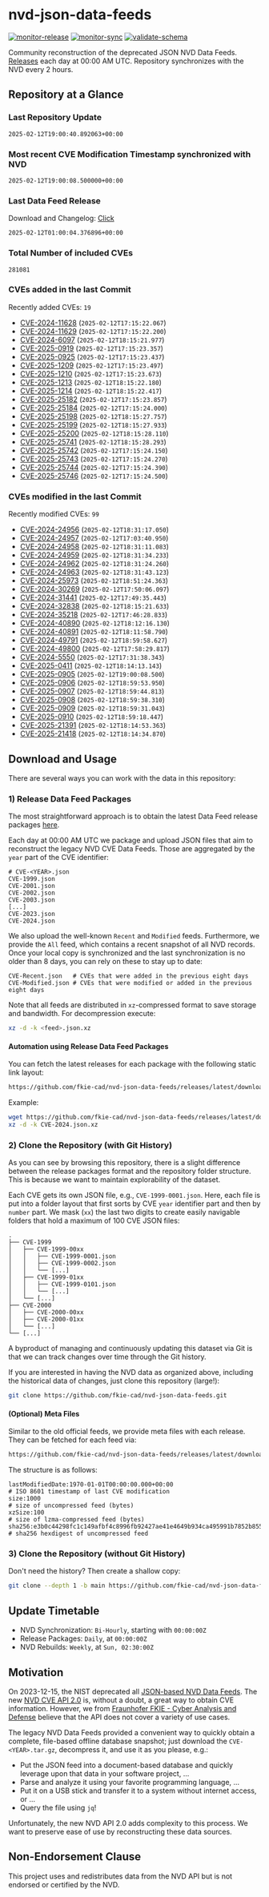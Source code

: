 # nvd-json-data-feeds

[![monitor-release](https://github.com/fkie-cad/nvd-json-data-feeds/actions/workflows/monitor_release.yml/badge.svg)](https://github.com/fkie-cad/nvd-json-data-feeds/actions/workflows/monitor_release.yml)
[![monitor-sync](https://github.com/fkie-cad/nvd-json-data-feeds/actions/workflows/monitor_sync.yml/badge.svg)](https://github.com/fkie-cad/nvd-json-data-feeds/actions/workflows/monitor_sync.yml)
[![validate-schema](https://github.com/fkie-cad/nvd-json-data-feeds/actions/workflows/validate_schema.yml/badge.svg)](https://github.com/fkie-cad/nvd-json-data-feeds/actions/workflows/validate_schema.yml)

Community reconstruction of the deprecated JSON NVD Data Feeds.
[Releases](https://github.com/fkie-cad/nvd-json-data-feeds/releases/latest) each day at 00:00 AM UTC.
Repository synchronizes with the NVD every 2 hours.

## Repository at a Glance

### Last Repository Update

```plain
2025-02-12T19:00:40.892063+00:00
```

### Most recent CVE Modification Timestamp synchronized with NVD

```plain
2025-02-12T19:00:08.500000+00:00
```

### Last Data Feed Release

Download and Changelog: [Click](https://github.com/fkie-cad/nvd-json-data-feeds/releases/latest)

```plain
2025-02-12T01:00:04.376896+00:00
```

### Total Number of included CVEs

```plain
281081
```

### CVEs added in the last Commit

Recently added CVEs: `19`

- [CVE-2024-11628](CVE-2024/CVE-2024-116xx/CVE-2024-11628.json) (`2025-02-12T17:15:22.067`)
- [CVE-2024-11629](CVE-2024/CVE-2024-116xx/CVE-2024-11629.json) (`2025-02-12T17:15:22.200`)
- [CVE-2024-6097](CVE-2024/CVE-2024-60xx/CVE-2024-6097.json) (`2025-02-12T18:15:21.977`)
- [CVE-2025-0919](CVE-2025/CVE-2025-09xx/CVE-2025-0919.json) (`2025-02-12T17:15:23.357`)
- [CVE-2025-0925](CVE-2025/CVE-2025-09xx/CVE-2025-0925.json) (`2025-02-12T17:15:23.437`)
- [CVE-2025-1209](CVE-2025/CVE-2025-12xx/CVE-2025-1209.json) (`2025-02-12T17:15:23.497`)
- [CVE-2025-1210](CVE-2025/CVE-2025-12xx/CVE-2025-1210.json) (`2025-02-12T17:15:23.673`)
- [CVE-2025-1213](CVE-2025/CVE-2025-12xx/CVE-2025-1213.json) (`2025-02-12T18:15:22.180`)
- [CVE-2025-1214](CVE-2025/CVE-2025-12xx/CVE-2025-1214.json) (`2025-02-12T18:15:22.417`)
- [CVE-2025-25182](CVE-2025/CVE-2025-251xx/CVE-2025-25182.json) (`2025-02-12T17:15:23.857`)
- [CVE-2025-25184](CVE-2025/CVE-2025-251xx/CVE-2025-25184.json) (`2025-02-12T17:15:24.000`)
- [CVE-2025-25198](CVE-2025/CVE-2025-251xx/CVE-2025-25198.json) (`2025-02-12T18:15:27.757`)
- [CVE-2025-25199](CVE-2025/CVE-2025-251xx/CVE-2025-25199.json) (`2025-02-12T18:15:27.933`)
- [CVE-2025-25200](CVE-2025/CVE-2025-252xx/CVE-2025-25200.json) (`2025-02-12T18:15:28.110`)
- [CVE-2025-25741](CVE-2025/CVE-2025-257xx/CVE-2025-25741.json) (`2025-02-12T18:15:28.293`)
- [CVE-2025-25742](CVE-2025/CVE-2025-257xx/CVE-2025-25742.json) (`2025-02-12T17:15:24.150`)
- [CVE-2025-25743](CVE-2025/CVE-2025-257xx/CVE-2025-25743.json) (`2025-02-12T17:15:24.270`)
- [CVE-2025-25744](CVE-2025/CVE-2025-257xx/CVE-2025-25744.json) (`2025-02-12T17:15:24.390`)
- [CVE-2025-25746](CVE-2025/CVE-2025-257xx/CVE-2025-25746.json) (`2025-02-12T17:15:24.500`)


### CVEs modified in the last Commit

Recently modified CVEs: `99`

- [CVE-2024-24956](CVE-2024/CVE-2024-249xx/CVE-2024-24956.json) (`2025-02-12T18:31:17.050`)
- [CVE-2024-24957](CVE-2024/CVE-2024-249xx/CVE-2024-24957.json) (`2025-02-12T17:03:40.950`)
- [CVE-2024-24958](CVE-2024/CVE-2024-249xx/CVE-2024-24958.json) (`2025-02-12T18:31:11.083`)
- [CVE-2024-24959](CVE-2024/CVE-2024-249xx/CVE-2024-24959.json) (`2025-02-12T18:31:34.233`)
- [CVE-2024-24962](CVE-2024/CVE-2024-249xx/CVE-2024-24962.json) (`2025-02-12T18:31:24.260`)
- [CVE-2024-24963](CVE-2024/CVE-2024-249xx/CVE-2024-24963.json) (`2025-02-12T18:31:43.123`)
- [CVE-2024-25973](CVE-2024/CVE-2024-259xx/CVE-2024-25973.json) (`2025-02-12T18:51:24.363`)
- [CVE-2024-30269](CVE-2024/CVE-2024-302xx/CVE-2024-30269.json) (`2025-02-12T17:50:06.097`)
- [CVE-2024-31441](CVE-2024/CVE-2024-314xx/CVE-2024-31441.json) (`2025-02-12T17:49:35.443`)
- [CVE-2024-32838](CVE-2024/CVE-2024-328xx/CVE-2024-32838.json) (`2025-02-12T18:15:21.633`)
- [CVE-2024-35218](CVE-2024/CVE-2024-352xx/CVE-2024-35218.json) (`2025-02-12T17:46:28.833`)
- [CVE-2024-40890](CVE-2024/CVE-2024-408xx/CVE-2024-40890.json) (`2025-02-12T18:12:16.130`)
- [CVE-2024-40891](CVE-2024/CVE-2024-408xx/CVE-2024-40891.json) (`2025-02-12T18:11:58.790`)
- [CVE-2024-49791](CVE-2024/CVE-2024-497xx/CVE-2024-49791.json) (`2025-02-12T18:59:58.627`)
- [CVE-2024-49800](CVE-2024/CVE-2024-498xx/CVE-2024-49800.json) (`2025-02-12T17:58:29.817`)
- [CVE-2024-5550](CVE-2024/CVE-2024-55xx/CVE-2024-5550.json) (`2025-02-12T17:31:38.343`)
- [CVE-2025-0411](CVE-2025/CVE-2025-04xx/CVE-2025-0411.json) (`2025-02-12T18:14:13.143`)
- [CVE-2025-0905](CVE-2025/CVE-2025-09xx/CVE-2025-0905.json) (`2025-02-12T19:00:08.500`)
- [CVE-2025-0906](CVE-2025/CVE-2025-09xx/CVE-2025-0906.json) (`2025-02-12T18:59:53.950`)
- [CVE-2025-0907](CVE-2025/CVE-2025-09xx/CVE-2025-0907.json) (`2025-02-12T18:59:44.813`)
- [CVE-2025-0908](CVE-2025/CVE-2025-09xx/CVE-2025-0908.json) (`2025-02-12T18:59:38.310`)
- [CVE-2025-0909](CVE-2025/CVE-2025-09xx/CVE-2025-0909.json) (`2025-02-12T18:59:31.043`)
- [CVE-2025-0910](CVE-2025/CVE-2025-09xx/CVE-2025-0910.json) (`2025-02-12T18:59:18.447`)
- [CVE-2025-21391](CVE-2025/CVE-2025-213xx/CVE-2025-21391.json) (`2025-02-12T18:14:53.363`)
- [CVE-2025-21418](CVE-2025/CVE-2025-214xx/CVE-2025-21418.json) (`2025-02-12T18:14:34.870`)


## Download and Usage

There are several ways you can work with the data in this repository:

### 1) Release Data Feed Packages

The most straightforward approach is to obtain the latest Data Feed release packages [here](https://github.com/fkie-cad/nvd-json-data-feeds/releases/latest).

Each day at 00:00 AM UTC we package and upload JSON files that aim to reconstruct the legacy NVD CVE Data Feeds.
Those are aggregated by the `year` part of the CVE identifier:

```
# CVE-<YEAR>.json
CVE-1999.json
CVE-2001.json
CVE-2002.json
CVE-2003.json
[...]
CVE-2023.json
CVE-2024.json
```

We also upload the well-known `Recent` and `Modified` feeds.
Furthermore, we provide the `All` feed, which contains a recent snapshot of all NVD records.
Once your local copy is synchronized and the last synchronization is no older than 8 days, you can rely on these to stay up to date:

```plain
CVE-Recent.json   # CVEs that were added in the previous eight days
CVE-Modified.json # CVEs that were modified or added in the previous eight days
```

Note that all feeds are distributed in `xz`-compressed format to save storage and bandwidth.
For decompression execute:

```sh
xz -d -k <feed>.json.xz
```

#### Automation using Release Data Feed Packages

You can fetch the latest releases for each package with the following static link layout:

```sh
https://github.com/fkie-cad/nvd-json-data-feeds/releases/latest/download/CVE-<YEAR>.json.xz
```

Example:

```sh
wget https://github.com/fkie-cad/nvd-json-data-feeds/releases/latest/download/CVE-2024.json.xz
xz -d -k CVE-2024.json.xz
```

### 2) Clone the Repository (with Git History)

As you can see by browsing this repository, there is a slight difference between the release packages format and the repository folder structure.
This is because we want to maintain explorability of the dataset.

Each CVE gets its own JSON file, e.g., `CVE-1999-0001.json`.
Here, each file is put into a folder layout that first sorts by CVE `year` identifier part and then by `number` part.
We mask (`xx`) the last two digits to create easily navigable folders that hold a maximum of 100 CVE JSON files:

```plain
.
├── CVE-1999
│   ├── CVE-1999-00xx
│   │   ├── CVE-1999-0001.json
│   │   ├── CVE-1999-0002.json
│   │   └── [...]
│   ├── CVE-1999-01xx
│   │   ├── CVE-1999-0101.json
│   │   └── [...]
│   └── [...]
├── CVE-2000
│   ├── CVE-2000-00xx
│   ├── CVE-2000-01xx
│   └── [...]
└── [...]
```

A byproduct of managing and continuously updating this dataset via Git is that we can track changes over time through the Git history.

If you are interested in having the NVD data as organized above, including the historical data of changes, just clone this repository (large!):

```sh
git clone https://github.com/fkie-cad/nvd-json-data-feeds.git
```

#### (Optional) Meta Files

Similar to the old official feeds, we provide meta files with each release. They can be fetched for each feed via:

```sh
https://github.com/fkie-cad/nvd-json-data-feeds/releases/latest/download/CVE-<YEAR>.meta
```

The structure is as follows:

```plain
lastModifiedDate:1970-01-01T00:00:00.000+00:00                          # ISO 8601 timestamp of last CVE modification
size:1000                                                               # size of uncompressed feed (bytes)
xzSize:100                                                              # size of lzma-compressed feed (bytes)
sha256:e3b0c44298fc1c149afbf4c8996fb92427ae41e4649b934ca495991b7852b855 # sha256 hexdigest of uncompressed feed
```

### 3) Clone the Repository (without Git History)

Don't need the history? Then create a shallow copy:

```sh
git clone --depth 1 -b main https://github.com/fkie-cad/nvd-json-data-feeds.git
```


## Update Timetable

* NVD Synchronization: `Bi-Hourly`, starting with `00:00:00Z`
* Release Packages: `Daily`, at `00:00:00Z`
* NVD Rebuilds: `Weekly`, at `Sun, 02:30:00Z`


## Motivation

On 2023-12-15, the NIST deprecated all [JSON-based NVD Data Feeds](https://nvd.nist.gov/vuln/data-feeds#divRetirementBanner-1).
The new [NVD CVE API 2.0](https://nvd.nist.gov/developers/vulnerabilities) is, without a doubt, a great way to obtain CVE information.
However, we from [Fraunhofer FKIE - Cyber Analysis and Defense](https://www.fkie.fraunhofer.de/en/departments/cad.html) believe that the API does not cover a variety of use cases.

The legacy NVD Data Feeds provided a convenient way to quickly obtain a complete, file-based offline database snapshot; just download the `CVE-<YEAR>.tar.gz`, decompress it, and use it as you please, e.g.:

- Put the JSON feed into a document-based database and quickly leverage upon that data in your software project, ...
- Parse and analyze it using your favorite programming language, ...
- Put it on a USB stick and transfer it to a system without internet access, or ...
- Query the file using `jq`!

Unfortunately, the new NVD API 2.0 adds complexity to this process.
We want to preserve ease of use by reconstructing these data sources.

## Non-Endorsement Clause

This project uses and redistributes data from the NVD API but is not endorsed or certified by the NVD.